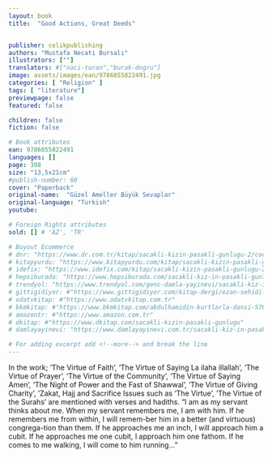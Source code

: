 ```yaml
---
layout: book
title:  "Good Actions, Great Deeds"


publisher: celikpublishing
authors: "Mustafa Necati Bursalı"
illustrators: [""]
translators: #["naci-turan","burak-dogru"]
image: assets/images/ean/9786055822491.jpg
categories: [ "Religion" ]
tags: [ "literature"]
previewpage: false
featured: false

children: false
fiction: false

# Book attributes
ean: 9786055822491
languages: []
page: 308
size: "13,5x21cm"
#publish-number: 60
cover: "Paperback"
original-name:  "Güzel Ameller Büyük Sevaplar"
original-language: "Turkish"
youtube:

# Foreign Rights attributes
sold: [] # 'AZ', 'TR'

# Buyout Ecommerce
# dnr: "https://www.dr.com.tr/kitap/sacakli-kizin-pasakli-gunlugu-2/cocuk-ve-genclik/genclik-10-yas/roman-oyku/urunno=0001893059001"
# kitapyurdu: "https://www.kitapyurdu.com/kitap/sacakli-kizin-pasakli-gunlugu-2-/560122.html&filter_name=Sa%C3%A7akl%C4%B1+K%C4%B1z%27%C4%B1n+Pasakl%C4%B1+G%C3%BCnl%C3%BC%C4%9F%C3%BC+2"
# idefix: "https://www.idefix.com/kitap/sacakli-kizin-pasakli-gunlugu-2/cocuk-ve-genclik/genclik-10-yas/roman-oyku/urunno=0001893059001"
# hepsiburada: "https://www.hepsiburada.com/sacakli-kiz-in-pasakli-gunlugu-2-damla-yayinevi-p-HBV000012ER86"
# trendyol: "https://www.trendyol.com/genc-damla-yayinevi/sacakli-kiz-in-pasakli-gunlugu-2-p-54825777"
# gittigidiyor: #"https://www.gittigidiyor.com/kitap-dergi/ezan-sehidi-adnan-menderes_pdp_732728793"
# odatvkitap: #"https://www.odatvkitap.com.tr"
# bkmkitap: #"https://www.bkmkitap.com/abdulhamidin-kurtlarla-dansi-578226"
# amazontr: #"https://www.amazon.com.tr"
# dkitap: #"https://www.dkitap.com/sacakli-kizin-pasakli-gunlugu"
# damlayayinevi: "https://www.damlayayinevi.com.tr/sacakli-kiz-in-pasakli-gunlugu-2-bu-iste-bi-terslik-var"

# For adding excerpt add <!--more--> and break the line
---
```

In the work; ‘The Virtue of Faith’, ‘The Virtue of
Saying La ilaha illallah’, ‘The Virtue of Prayer’, ‘The
Virtue of the Community’, ‘The Virtue of Saying
Amen’, ‘The Night of Power and the Fast of Shawwal’, ‘The Virtue of Giving Charity’, ‘Zakat, Hajj and
Sacrifice Issues such as ‘The Virtue’, ‘The Virtue of
the Surahs’ are mentioned with verses and hadiths.
“I am as my servant thinks about me. When my
servant remembers me, I am with him. If he remembers me from within, I will remem-ber him in
a better (and virtuous) congrega-tion than them. If
he approaches me an inch, I will approach him a
cubit. If he approaches me one cubit, I approach
him one fathom. If he comes to me walking, I will
come to him running…”
<!--more--> 

